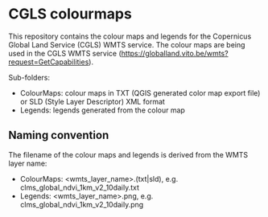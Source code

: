 # CGLS colourmaps

This repository contains the colour maps and legends for the Copernicus Global Land Service (CGLS) WMTS service.
The colour maps are being used in the CGLS WMTS service (https://globalland.vito.be/wmts?request=GetCapabilities).

Sub-folders:
* ColourMaps: colour maps in TXT (QGIS generated color map export file) or SLD (Style Layer Descriptor) XML format
* Legends: legends generated from the colour map

## Naming convention

The filename of the colour maps and legends is derived from the WMTS layer name:
* ColourMaps: <wmts_layer_name>.(txt|sld), e.g. clms_global_ndvi_1km_v2_10daily.txt
* Legends: <wmts_layer_name>.png, e.g. clms_global_ndvi_1km_v2_10daily.png

